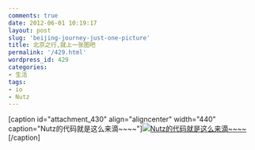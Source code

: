 ```yaml
---
comments: true
date: 2012-06-01 10:19:17
layout: post
slug: 'beijing-journey-just-one-picture'
title: 北京之行,就上一张图吧
permalink: '/429.html'
wordpress_id: 429
categories:
- 生活
tags:
- io
- Nutz
---
```


[caption id="attachment_430" align="aligncenter" width="440" caption="Nutz的代码就是这么来滴~~~~"][![Nutz的代码就是这么来滴~~~~](http://wendal.net/wp-content/uploads/2012/06/6f91c323jw1dtdb6o9986j.jpg)](http://wendal.net/wp-content/uploads/2012/06/6f91c323jw1dtdb6o9986j.jpg)[/caption]
